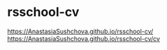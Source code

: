 # rsschool-cv
https://AnastasiaSushchova.github.io/rsschool-cv/
https://AnastasiaSushchova.github.io/rsschool-cv/cv

